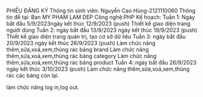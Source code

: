 PHIẾU ĐĂNG KÝ
Thông tin sinh viên: Nguyễn Cao Hùng-2121110060
Thông tin đề tại: Ban MY PHAM LAM DEP 
Công nghệ:PHP
Kế hoạch:
Tuần 1: Ngày bắt đầu 5/9/2023ngày kết thúc 12/9/2023 (push)
Thiết kế giao diện trang người dùng
Tuần 2: ngày bắt đầu 13/9/2023 ngày kết thúc 19/9/2023 (push)
Thiết kế giao diện trang quản trị, tạo cơ sở dữ liệu
Tuần 3: ngày bắt đầu 20/9/2023 ngày kết thúc 26/9/2023 (push)
Làm chức năng thêm,sửa,xoá,xem,thùng rác bảng brand
Làm chức năng thêm,sửa,xoá,xem,thùng rác bảng category
Làm chức năng thêm,sửa,xoá,xem,thùng rác bảng product
Tuần 4: ngày bắt đầu 26/9/2023 ngày kết thúc 3/10/2023 (push)
Làm chức năng thêm,sửa,xoá,xem,thùng rác các bảng còn lại.

làm chức năng log in,log out.